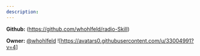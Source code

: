 ```yaml
---
description: 
---
```



**Github:** (https://github.com/whohlfeld/radio-Skill)

**Owner:** [@whohlfeld](https://github.com/whohlfeld) ![https://avatars0.githubusercontent.com/u/33004991?v=4]

